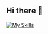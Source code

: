 ## Hi there 👋

<!--
**JamalJosue/JamalJosue** is a ✨ _special_ ✨ repository because its `README.md` (this file) appears on your GitHub profile.

Here are some ideas to get you started:

- 🔭 I’m currently working on ...
- 🌱 I’m currently learning ...
- 👯 I’m looking to collaborate on ...
- 🤔 I’m looking for help with ...
- 💬 Ask me about ...
- 📫 How to reach me: ...
- 😄 Pronouns: ...
- ⚡ Fun fact: ...
-->
[![My Skills](https://skillicons.dev/icons?i=autocad,arduino,c,vscode,gmail,instagram,linkedin,figma&theme=light)](https://skillicons.dev)
